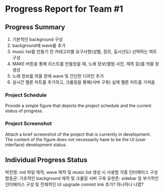 # Progress Report for Team #1

## Progress Summary 
1. 기본적인 background 구성
2. background에 wave를 추가
3. music list를 만들기 전 카테고리별 요구사항(성별, 장르, 출시년도) 선택하는 파트 구성
4. MAKE 버튼을 통해 리스트를 만들었을 때, 노래 정보(앨범 사진, 제목 등)를 띄울 창 생성
5. 노래 정보를 띄울 창에 wave 및 간단한 디자인 추가
6. 실시간 멜론 차트를 추가하고, 크롤링을 통해(서버 구축) 실제 멜론 차트를 가져옴

### Project Schedule
Provide a simple figure that depicts the project schedule and the 
current status of progress.

### Project Screenshot
Attach a brief screenshot of the project that is currently in 
development.
The content of the figure does not necessarily have to be the UI (user interface)
development status.

## Individual Progress Status
박찬영: md 파일 제작, wave 제작 및 music list 생성 시 사용할 각종 인터페이스 구성
함동균: 기초적인 background 제작 및 크롤링 서버 구축
유현준: sidebar 등 부가적인 인터페이스 구성 및 전체적인 UI upgrade
commit link 추가? 하나하나 나열?
